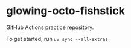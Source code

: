 # glowing-octo-fishstick

GitHub Actions practice repository.

To get started, run `uv sync --all-extras`